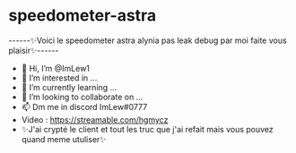 # speedometer-astra
------✨Voici le speedometer astra alynia pas leak debug par moi faite vous plaisir✨------

- 👋 Hi, I’m @ImLew1
- 👀 I’m interested in ...
- 🌱 I’m currently learning ...
- 💞️ I’m looking to collaborate on ...
- 📫 Dm me in discord ImLew#0777
- Video : https://streamable.com/hgmycz
- ✨J'ai crypté le client et tout les truc que j'ai refait mais vous pouvez quand meme utuliser✨

